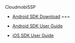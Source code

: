 CloudmobiSSP

- [Android SDK Download](AndroidSDK.zip)
===
- [Android SDK User Guide](android-sdk.md)


- [iOS SDK User Guide](ios-sdk.md)